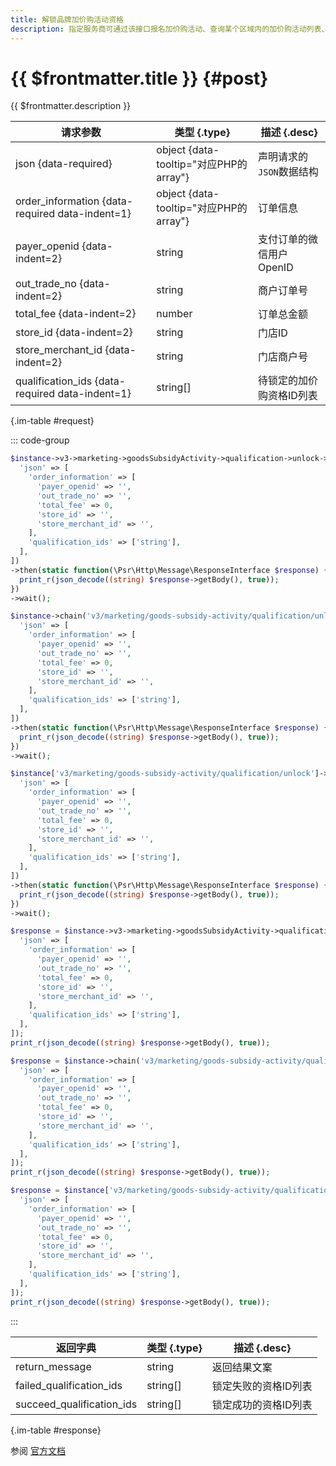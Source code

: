 ```yaml
---
title: 解锁品牌加价购活动资格
description: 指定服务商可通过该接口报名加价购活动、查询某个区域内的加价购活动列表、锁定加价活动购资格以及解锁加价购活动资格。
---
```


# {{ $frontmatter.title }} {#post}

{{ $frontmatter.description }}

| 请求参数 | 类型 {.type} | 描述 {.desc}
| --- | --- | ---
| json {data-required} | object {data-tooltip="对应PHP的array"} | 声明请求的`JSON`数据结构
| order_information {data-required data-indent=1} | object {data-tooltip="对应PHP的array"} | 订单信息
| payer_openid {data-indent=2} | string | 支付订单的微信用户OpenID
| out_trade_no {data-indent=2} | string | 商户订单号
| total_fee {data-indent=2} | number | 订单总金额
| store_id {data-indent=2} | string | 门店ID
| store_merchant_id {data-indent=2} | string | 门店商户号
| qualification_ids {data-required data-indent=1} | string[] | 待锁定的加价购资格ID列表

{.im-table #request}

::: code-group

```php [异步纯链式]
$instance->v3->marketing->goodsSubsidyActivity->qualification->unlock->postAsync([
  'json' => [
    'order_information' => [
      'payer_openid' => '',
      'out_trade_no' => '',
      'total_fee' => 0,
      'store_id' => '',
      'store_merchant_id' => '',
    ],
    'qualification_ids' => ['string'],
  ],
])
->then(static function(\Psr\Http\Message\ResponseInterface $response) {
  print_r(json_decode((string) $response->getBody(), true));
})
->wait();
```

```php [异步声明式]
$instance->chain('v3/marketing/goods-subsidy-activity/qualification/unlock')->postAsync([
  'json' => [
    'order_information' => [
      'payer_openid' => '',
      'out_trade_no' => '',
      'total_fee' => 0,
      'store_id' => '',
      'store_merchant_id' => '',
    ],
    'qualification_ids' => ['string'],
  ],
])
->then(static function(\Psr\Http\Message\ResponseInterface $response) {
  print_r(json_decode((string) $response->getBody(), true));
})
->wait();
```

```php [异步属性式]
$instance['v3/marketing/goods-subsidy-activity/qualification/unlock']->postAsync([
  'json' => [
    'order_information' => [
      'payer_openid' => '',
      'out_trade_no' => '',
      'total_fee' => 0,
      'store_id' => '',
      'store_merchant_id' => '',
    ],
    'qualification_ids' => ['string'],
  ],
])
->then(static function(\Psr\Http\Message\ResponseInterface $response) {
  print_r(json_decode((string) $response->getBody(), true));
})
->wait();
```

```php [同步纯链式]
$response = $instance->v3->marketing->goodsSubsidyActivity->qualification->unlock->post([
  'json' => [
    'order_information' => [
      'payer_openid' => '',
      'out_trade_no' => '',
      'total_fee' => 0,
      'store_id' => '',
      'store_merchant_id' => '',
    ],
    'qualification_ids' => ['string'],
  ],
]);
print_r(json_decode((string) $response->getBody(), true));
```

```php [同步声明式]
$response = $instance->chain('v3/marketing/goods-subsidy-activity/qualification/unlock')->post([
  'json' => [
    'order_information' => [
      'payer_openid' => '',
      'out_trade_no' => '',
      'total_fee' => 0,
      'store_id' => '',
      'store_merchant_id' => '',
    ],
    'qualification_ids' => ['string'],
  ],
]);
print_r(json_decode((string) $response->getBody(), true));
```

```php [同步属性式]
$response = $instance['v3/marketing/goods-subsidy-activity/qualification/unlock']->post([
  'json' => [
    'order_information' => [
      'payer_openid' => '',
      'out_trade_no' => '',
      'total_fee' => 0,
      'store_id' => '',
      'store_merchant_id' => '',
    ],
    'qualification_ids' => ['string'],
  ],
]);
print_r(json_decode((string) $response->getBody(), true));
```

:::

| 返回字典 | 类型 {.type} | 描述 {.desc}
| --- | --- | ---
| return_message | string | 返回结果文案
| failed_qualification_ids | string[] | 锁定失败的资格ID列表
| succeed_qualification_ids | string[] | 锁定成功的资格ID列表

{.im-table #response}

参阅 [官方文档](https://pay.weixin.qq.com/docs/merchant/products/retail-store/introduction.html)
